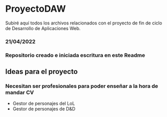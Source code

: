 # ProyectoDAW
Subiré aquí todos los archivos relacionados con el proyecto de fin de ciclo de Desarrollo de Aplicaciones Web.

### 21/04/2022
### Repositorio creado e iniciada escritura en este Readme

## Ideas para el proyecto
### Necesitan ser profesionales para poder enseñar a la hora de mandar CV
- Gestor de personajes del LoL
- Gestor de personajes de D&D